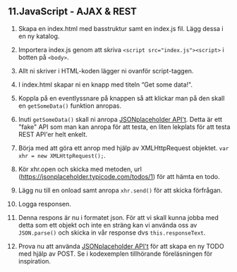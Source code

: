 ## 11.JavaScript - AJAX & REST

1. Skapa en index.html med basstruktur samt en index.js fil. Lägg dessa i en ny katalog.

1. Importera index.js genom att skriva ```<script src="index.js"><script>``` i botten på ```<body>```.

1. Allt ni skriver i HTML-koden lägger ni ovanför script-taggen.

1. I index.html skapar ni en knapp med titeln “Get some data!".

1. Koppla på en eventlyssnare på knappen så att klickar man på den skall en ```getSomeData()``` funktion anropas.

1. Inuti ```getSomeData()``` skall ni anropa [JSONplaceholder API't](https://jsonplaceholder.typicode.com/). Detta är ett "fake" API som man kan anropa för att testa, en liten lekplats för att testa REST API'er helt enkelt.

1. Börja med att göra ett anrop med hjälp av XMLHttpRequest objektet. ```var xhr = new XMLHttpRequest();```.

1. Kör xhr.open och skicka med metoden, url (https://jsonplaceholder.typicode.com/todos/1) för att hämta en todo.

1. Lägg nu till en onload samt anropa ```xhr.send()``` för att skicka förfrågan.

1. Logga responsen. 

1. Denna respons är nu i formatet json. För att vi skall kunna jobba med detta som ett objekt och inte en sträng kan vi använda oss av ```JSON.parse()``` och skicka in vår response dvs ```this.responseText```.

1. Prova nu att använda [JSONplaceholder API't](https://jsonplaceholder.typicode.com/) för att skapa en ny TODO med hjälp av POST. Se i kodexemplen tillhörande föreläsningen för inspiration.
